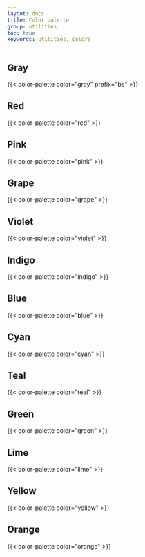 ```yaml
---
layout: docs
title: Color palette
group: utilities
toc: true
keywords: utilities, colors
---
```


## Gray
{{< color-palette color="gray" prefix="bs" >}}

## Red
{{< color-palette color="red" >}}

## Pink
{{< color-palette color="pink" >}}

## Grape
{{< color-palette color="grape" >}}

## Violet
{{< color-palette color="violet" >}}

## Indigo
{{< color-palette color="indigo" >}}

## Blue
{{< color-palette color="blue" >}}

## Cyan
{{< color-palette color="cyan" >}}

## Teal
{{< color-palette color="teal" >}}

## Green
{{< color-palette color="green" >}}

## Lime
{{< color-palette color="lime" >}}

## Yellow
{{< color-palette color="yellow" >}}

## Orange
{{< color-palette color="orange" >}}
